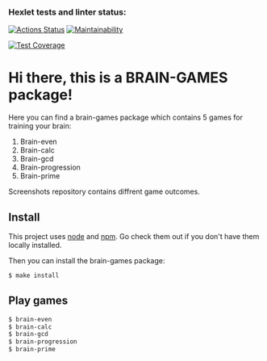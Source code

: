 ### Hexlet tests and linter status:

[![Actions Status](https://github.com/Darya876/frontend-project-44/actions/workflows/hexlet-check.yml/badge.svg)](https://github.com/Darya876/frontend-project-44/actions)
[![Maintainability](https://api.codeclimate.com/v1/badges/be4877f5e32dc18be1eb/maintainability)](https://codeclimate.com/github/Darya876/frontend-project-44/maintainability)

[![Test Coverage](https://api.codeclimate.com/v1/badges/be4877f5e32dc18be1eb/test_coverage)](https://codeclimate.com/github/Darya876/frontend-project-44/test_coverage)

# Hi there, this is a BRAIN-GAMES package!

Here you can find a brain-games package which contains 5 games for training your brain:

1. Brain-even
2. Brain-calc
3. Brain-gcd
4. Brain-progression
5. Brain-prime

Screenshots repository contains diffrent game outcomes.

## Install

This project uses [node](http://nodejs.org) and [npm](https://npmjs.com). Go check them out if you don't have them locally installed.

Then you can install the brain-games package:

```sh
$ make install
```

## Play games

```sh
$ brain-even
$ brain-calc
$ brain-gcd
$ brain-progression
$ brain-prime
```
